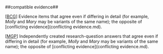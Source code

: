 ##compatible evidence##

\[[BCG](SOURCES.md#BCG)\] Evidence items that agree even if differing in detail (for example, *Molly* and *Mary* may be variants of the same name); the opposite of [conflicting evidence](conflicting evidence.md).

\[[MGP](SOURCES.md#MGP)\] Independently created research-question answers that agree even if differing in detail (for example, *Molly* and *Mary* may be variants of the same name); the opposite of [conflicting evidence](conflicting evidence.md).
